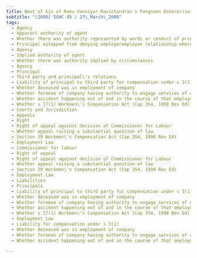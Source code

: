 ```yaml
---
title: Next of kin of Ramu Vanniyar Ravichandran v Fongsoon Enterprises (Pte) Ltd 
subtitle: "[2008] SGHC 45 / 27\_March\_2008"
tags:
  - Agency
  - Apparent authority of agent
  - Whether there was authority represented by words or conduct of principal and relied upon by third party
  - Principal estopped from denying employeremployee relationship where apparent authority was established
  - Agency
  - Implied authority of agent
  - Whether there was authority implied by circumstances
  - Agency
  - Principal
  - Third party and principal\'s relations
  - Liability of principal to third party for compensation under s 3(1) Workmen\'s Compensation Act (Cap 354, 1998 Rev Ed)
  - Whether deceased was in employment of company
  - Whether foreman of company having authority to engage services of deceased on company\'s behalf
  - Whether accident happening out of and in the course of that employment
  - Whether s 17(1) Workmen\'s Compensation Act (Cap 354, 1998 Rev Ed) was applicable
  - Courts and Jurisdiction
  - Appeals
  - Right
  - Right of appeal against decision of Commissioner for Labour
  - Whether appeal raising a substantial question of law
  - Section 29 Workmen\'s Compensation Act (Cap 354, 1998 Rev Ed)
  - Employment Law
  - Commissioner for labour
  - Right of appeal
  - Right of appeal against decision of Commissioner for Labour
  - Whether appeal raising a substantial question of law
  - Section 29 Workmen\'s Compensation Act (Cap 354, 1998 Rev Ed)
  - Employment Law
  - Liabilities
  - Principals
  - Liability of principal to third party for compensation under s 3(1) Workmen\'s Compensation Act (Cap 354, 1998 Rev Ed)
  - Whether deceased was in employment of company
  - Whether foreman of company having authority to engage services of deceased on company\'s behalf
  - Whether accident happening out of and in the course of that employment
  - Whether s 17(1) Workmen\'s Compensation Act (Cap 354, 1998 Rev Ed) was applicable
  - Employment Law
  - Liability for compensation under s 3(1)
  - Whether deceased was in employment of company
  - Whether foreman of company having authority to engage services of deceased on company\'s behalf
  - Whether accident happening out of and in the course of that employment

---
```


